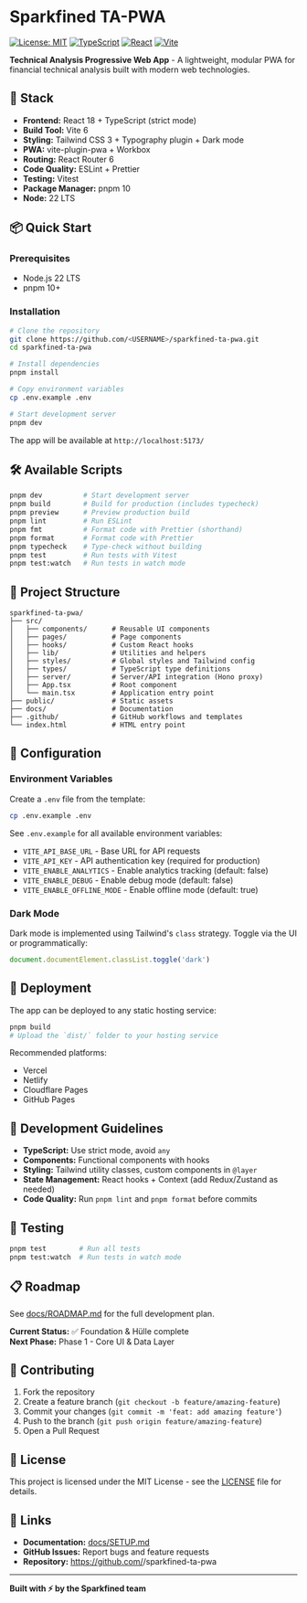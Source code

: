 # Sparkfined TA-PWA

[![License: MIT](https://img.shields.io/badge/License-MIT-blue.svg)](LICENSE)
[![TypeScript](https://img.shields.io/badge/TypeScript-5.6-blue)](https://www.typescriptlang.org/)
[![React](https://img.shields.io/badge/React-18.3-blue)](https://reactjs.org/)
[![Vite](https://img.shields.io/badge/Vite-6.0-blue)](https://vitejs.dev/)

**Technical Analysis Progressive Web App** - A lightweight, modular PWA for financial technical analysis built with modern web technologies.

## 🚀 Stack

- **Frontend:** React 18 + TypeScript (strict mode)
- **Build Tool:** Vite 6
- **Styling:** Tailwind CSS 3 + Typography plugin + Dark mode
- **PWA:** vite-plugin-pwa + Workbox
- **Routing:** React Router 6
- **Code Quality:** ESLint + Prettier
- **Testing:** Vitest
- **Package Manager:** pnpm 10
- **Node:** 22 LTS

## 📦 Quick Start

### Prerequisites

- Node.js 22 LTS
- pnpm 10+

### Installation

```bash
# Clone the repository
git clone https://github.com/<USERNAME>/sparkfined-ta-pwa.git
cd sparkfined-ta-pwa

# Install dependencies
pnpm install

# Copy environment variables
cp .env.example .env

# Start development server
pnpm dev
```

The app will be available at `http://localhost:5173/`

## 🛠️ Available Scripts

```bash
pnpm dev          # Start development server
pnpm build        # Build for production (includes typecheck)
pnpm preview      # Preview production build
pnpm lint         # Run ESLint
pnpm fmt          # Format code with Prettier (shorthand)
pnpm format       # Format code with Prettier
pnpm typecheck    # Type-check without building
pnpm test         # Run tests with Vitest
pnpm test:watch   # Run tests in watch mode
```

## 📁 Project Structure

```
sparkfined-ta-pwa/
├── src/
│   ├── components/      # Reusable UI components
│   ├── pages/           # Page components
│   ├── hooks/           # Custom React hooks
│   ├── lib/             # Utilities and helpers
│   ├── styles/          # Global styles and Tailwind config
│   ├── types/           # TypeScript type definitions
│   ├── server/          # Server/API integration (Hono proxy)
│   ├── App.tsx          # Root component
│   └── main.tsx         # Application entry point
├── public/              # Static assets
├── docs/                # Documentation
├── .github/             # GitHub workflows and templates
└── index.html           # HTML entry point
```

## 🔧 Configuration

### Environment Variables

Create a `.env` file from the template:

```bash
cp .env.example .env
```

See `.env.example` for all available environment variables:

- `VITE_API_BASE_URL` - Base URL for API requests
- `VITE_API_KEY` - API authentication key (required for production)
- `VITE_ENABLE_ANALYTICS` - Enable analytics tracking (default: false)
- `VITE_ENABLE_DEBUG` - Enable debug mode (default: false)
- `VITE_ENABLE_OFFLINE_MODE` - Enable offline mode (default: true)

### Dark Mode

Dark mode is implemented using Tailwind's `class` strategy. Toggle via the UI or programmatically:

```typescript
document.documentElement.classList.toggle('dark')
```

## 🚀 Deployment

The app can be deployed to any static hosting service:

```bash
pnpm build
# Upload the `dist/` folder to your hosting service
```

Recommended platforms:
- Vercel
- Netlify
- Cloudflare Pages
- GitHub Pages

## 📝 Development Guidelines

- **TypeScript:** Use strict mode, avoid `any`
- **Components:** Functional components with hooks
- **Styling:** Tailwind utility classes, custom components in `@layer`
- **State Management:** React hooks + Context (add Redux/Zustand as needed)
- **Code Quality:** Run `pnpm lint` and `pnpm format` before commits

## 🧪 Testing

```bash
pnpm test        # Run all tests
pnpm test:watch  # Run tests in watch mode
```

## 📋 Roadmap

See [docs/ROADMAP.md](docs/ROADMAP.md) for the full development plan.

**Current Status:** ✅ Foundation & Hülle complete  
**Next Phase:** Phase 1 - Core UI & Data Layer

## 🤝 Contributing

1. Fork the repository
2. Create a feature branch (`git checkout -b feature/amazing-feature`)
3. Commit your changes (`git commit -m 'feat: add amazing feature'`)
4. Push to the branch (`git push origin feature/amazing-feature`)
5. Open a Pull Request

## 📄 License

This project is licensed under the MIT License - see the [LICENSE](LICENSE) file for details.

## 🔗 Links

- **Documentation:** [docs/SETUP.md](docs/SETUP.md)
- **GitHub Issues:** Report bugs and feature requests
- **Repository:** https://github.com/<USERNAME>/sparkfined-ta-pwa

---

**Built with ⚡ by the Sparkfined team**
